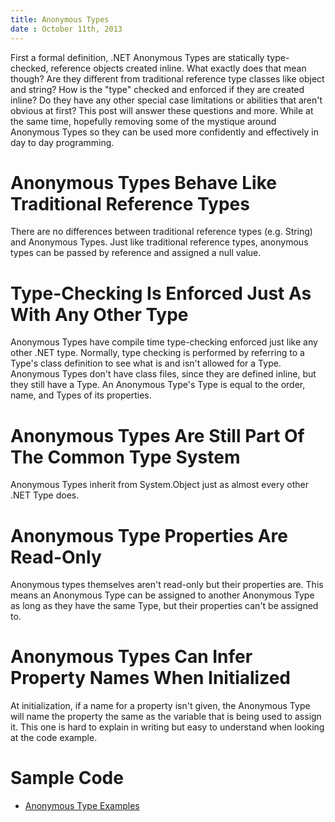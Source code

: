 ```yaml
---
title: Anonymous Types
date : October 11th, 2013
---
```


First a formal definition, .NET Anonymous Types are statically type-checked, reference objects created inline. What exactly does that mean though? Are they different from traditional reference type classes like object and string? How is the "type" checked and enforced if they are created inline? Do they have any other special case limitations or abilities that aren't obvious at first? This post will answer these questions and more. While at the same time, hopefully removing some of the mystique around Anonymous Types so they can be used more confidently and effectively in day to day programming.

# Anonymous Types Behave Like Traditional Reference Types #

There are no differences between traditional reference types (e.g. String) and Anonymous Types. Just like traditional reference types, anonymous types can be passed by reference and assigned a null value.

# Type-Checking Is Enforced Just As With Any Other Type #

Anonymous Types have compile time type-checking enforced just like any other .NET type. Normally, type checking is performed by referring to a Type's class definition to see what is and isn't allowed for a Type. Anonymous Types don't have class files, since they are defined inline, but they still have a Type. An Anonymous Type's Type is equal to the order, name, and Types of its properties.

# Anonymous Types Are Still Part Of The Common Type System #

Anonymous Types inherit from System.Object just as almost every other .NET Type does.

# Anonymous Type Properties Are Read-Only #

Anonymous types themselves aren't read-only but their properties are. This means an Anonymous Type can be assigned to another Anonymous Type as long as they have the same Type, but their properties can't be assigned to.

# Anonymous Types Can Infer Property Names When Initialized #

At initialization, if a name for a property isn't given, the Anonymous Type will name the property the same as the variable that is being used to assign it. This one is hard to explain in writing but easy to understand when looking at the code example.

# Sample Code #

* [Anonymous Type Examples](https://github.com/mrucker/.NET-Studies/tree/master/AnonymousTypes) 
